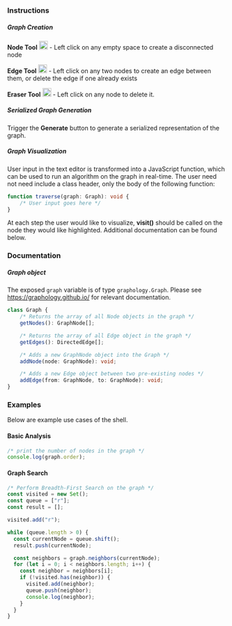 ### Instructions
##### Graph Creation
**Node Tool**  <img src="https://github.com/waiwasabi/hack2023/assets/58406472/02abd2bd-55a1-4dda-a5b0-19f99822a377" width="20" height="20"> - Left click on any empty space to create a disconnected node


**Edge Tool**  <img src="https://github.com/waiwasabi/hack2023/assets/58406472/79e4991d-0bb0-49b5-9aed-fb2611a6a06d" width="20" height="20"> - Left click on any two nodes to create an edge between them, or delete the edge if one already exists 

**Eraser Tool** <img src="https://github.com/waiwasabi/hack2023/assets/58406472/186fd6fd-6f15-451c-a33e-3f453c5be1a9" width="20" height="20"> - Left click on any node to delete it.

##### Serialized Graph Generation
Trigger the **Generate** button to generate a serialized representation of the graph.

##### Graph Visualization
User input in the text editor is transformed into a JavaScript function, which can be used to run an algorithm on the graph in real-time. The user need not need include a class header, only the body of the following function:

``` ts
function traverse(graph: Graph): void {
	/* User input goes here */
}
```

At each step the user would like to visualize, **visit()** should be called on the node they would like highlighted. Additional documentation can be found below.

### Documentation
##### Graph object
The exposed `graph` variable is of type `graphology.Graph`. Please see https://graphology.github.io/ for relevant documentation.
``` ts
class Graph {
	/* Returns the array of all Node objects in the graph */
	getNodes(): GraphNode[];

	/* Returns the array of all Edge object in the graph */
	getEdges(): DirectedEdge[];

	/* Adds a new GraphNode object into the Graph */
	addNode(node: GraphNode): void;

	/* Adds a new Edge object between two pre-existing nodes */
	addEdge(from: GraphNode, to: GraphNode): void;
}
```

### Examples
Below are example use cases of the shell.

#### Basic Analysis
```ts
/* print the number of nodes in the graph */
console.log(graph.order);
```

#### Graph Search
```ts
/* Perform Breadth-First Search on the graph */
const visited = new Set();
const queue = ["r"];
const result = [];

visited.add("r");

while (queue.length > 0) {
  const currentNode = queue.shift();
  result.push(currentNode);

  const neighbors = graph.neighbors(currentNode);
  for (let i = 0; i < neighbors.length; i++) {
    const neighbor = neighbors[i];
    if (!visited.has(neighbor)) {
      visited.add(neighbor);
      queue.push(neighbor);
      console.log(neighbor);
    }
  }
}
```

